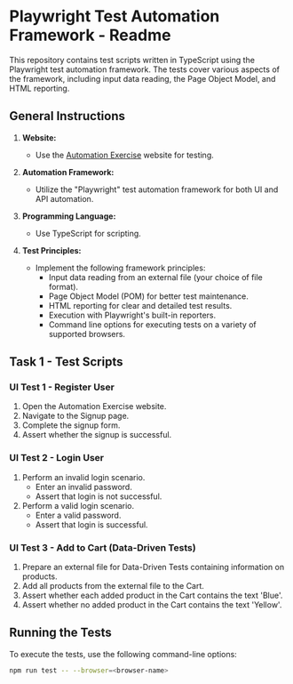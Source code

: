 # Playwright Test Automation Framework - Readme

This repository contains test scripts written in TypeScript using the Playwright test automation framework. The tests cover various aspects of the framework, including input data reading, the Page Object Model, and HTML reporting.

## General Instructions

1. **Website:**

   - Use the [Automation Exercise](https://www.automationexercise.com) website for testing.

2. **Automation Framework:**

   - Utilize the "Playwright" test automation framework for both UI and API automation.

3. **Programming Language:**

   - Use TypeScript for scripting.

4. **Test Principles:**
   - Implement the following framework principles:
     - Input data reading from an external file (your choice of file format).
     - Page Object Model (POM) for better test maintenance.
     - HTML reporting for clear and detailed test results.
     - Execution with Playwright's built-in reporters.
     - Command line options for executing tests on a variety of supported browsers.

## Task 1 - Test Scripts

### UI Test 1 - Register User

1. Open the Automation Exercise website.
2. Navigate to the Signup page.
3. Complete the signup form.
4. Assert whether the signup is successful.

### UI Test 2 - Login User

1. Perform an invalid login scenario.
   - Enter an invalid password.
   - Assert that login is not successful.
2. Perform a valid login scenario.
   - Enter a valid password.
   - Assert that login is successful.

### UI Test 3 - Add to Cart (Data-Driven Tests)

1. Prepare an external file for Data-Driven Tests containing information on products.
2. Add all products from the external file to the Cart.
3. Assert whether each added product in the Cart contains the text 'Blue'.
4. Assert whether no added product in the Cart contains the text 'Yellow'.

## Running the Tests

To execute the tests, use the following command-line options:

```bash
npm run test -- --browser=<browser-name>
```
